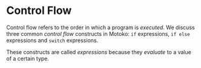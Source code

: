 # Control Flow

Control flow refers to the order in which a program is _executed_. We discuss three common _control flow_ constructs in Motoko: `if` expressions, `if else` expressions and `switch` expressions.

These constructs are called _expressions_ because they _evaluate_ to a value of a certain type.

